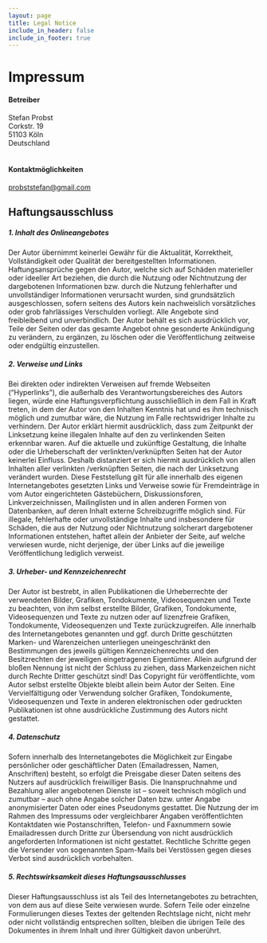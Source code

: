 ```yaml
---
layout: page
title: Legal Notice
include_in_header: false
include_in_footer: true
---
```


# Impressum

#### Betreiber

Stefan Probst<br />
Corkstr. 19<br />
51103 Köln<br />
Deutschland<br /><br />

#### Kontaktmöglichkeiten

probststefan@gmail.com<br />

## Haftungsausschluss

##### 1. Inhalt des Onlineangebotes

Der Autor übernimmt keinerlei Gewähr für die Aktualität, Korrektheit, Vollständigkeit oder Qualität der
bereitgestellten Informationen. Haftungsansprüche gegen den Autor, welche sich auf Schäden materieller oder ideeller
Art beziehen, die durch die Nutzung oder Nichtnutzung der dargebotenen Informationen bzw. durch die Nutzung
fehlerhafter und unvollständiger Informationen verursacht wurden, sind grundsätzlich ausgeschlossen, sofern seitens des
Autors kein nachweislich vorsätzliches oder grob fahrlässiges Verschulden vorliegt. Alle Angebote sind freibleibend und
unverbindlich. Der Autor behält es sich ausdrücklich vor, Teile der Seiten oder das gesamte Angebot ohne gesonderte
Ankündigung zu verändern, zu ergänzen, zu löschen oder die Veröffentlichung zeitweise oder endgültig einzustellen.

##### 2. Verweise und Links

Bei direkten oder indirekten Verweisen auf fremde Webseiten (“Hyperlinks”), die außerhalb des Verantwortungsbereiches
des Autors liegen, würde eine Haftungsverpflichtung ausschließlich in dem Fall in Kraft treten, in dem der Autor von
den Inhalten Kenntnis hat und es ihm technisch möglich und zumutbar wäre, die Nutzung im Falle rechtswidriger Inhalte
zu verhindern. Der Autor erklärt hiermit ausdrücklich, dass zum Zeitpunkt der Linksetzung keine illegalen Inhalte auf
den zu verlinkenden Seiten erkennbar waren. Auf die aktuelle und zukünftige Gestaltung, die Inhalte oder die
Urheberschaft der verlinkten/verknüpften Seiten hat der Autor keinerlei Einfluss. Deshalb distanziert er sich hiermit
ausdrücklich von allen Inhalten aller verlinkten /verknüpften Seiten, die nach der Linksetzung verändert wurden. Diese
Feststellung gilt für alle innerhalb des eigenen Internetangebotes gesetzten Links und Verweise sowie für Fremdeinträge
in vom Autor eingerichteten Gästebüchern, Diskussionsforen, Linkverzeichnissen, Mailinglisten und in allen anderen
Formen von Datenbanken, auf deren Inhalt externe Schreibzugriffe möglich sind. Für illegale, fehlerhafte oder
unvollständige Inhalte und insbesondere für Schäden, die aus der Nutzung oder Nichtnutzung solcherart dargebotener
Informationen entstehen, haftet allein der Anbieter der Seite, auf welche verwiesen wurde, nicht derjenige, der über
Links auf die jeweilige Veröffentlichung lediglich verweist.

##### 3. Urheber- und Kennzeichenrecht

Der Autor ist bestrebt, in allen Publikationen die Urheberrechte der verwendeten Bilder, Grafiken, Tondokumente,
Videosequenzen und Texte zu beachten, von ihm selbst erstellte Bilder, Grafiken, Tondokumente, Videosequenzen und Texte
zu nutzen oder auf lizenzfreie Grafiken, Tondokumente, Videosequenzen und Texte zurückzugreifen. Alle innerhalb des
Internetangebotes genannten und ggf. durch Dritte geschützten Marken- und Warenzeichen unterliegen uneingeschränkt den
Bestimmungen des jeweils gültigen Kennzeichenrechts und den Besitzrechten der jeweiligen eingetragenen Eigentümer.
Allein aufgrund der bloßen Nennung ist nicht der Schluss zu ziehen, dass Markenzeichen nicht durch Rechte Dritter
geschützt sind! Das Copyright für veröffentlichte, vom Autor selbst erstellte Objekte bleibt allein beim Autor der
Seiten. Eine Vervielfältigung oder Verwendung solcher Grafiken, Tondokumente, Videosequenzen und Texte in anderen
elektronischen oder gedruckten Publikationen ist ohne ausdrückliche Zustimmung des Autors nicht gestattet.

##### 4. Datenschutz

Sofern innerhalb des Internetangebotes die Möglichkeit zur Eingabe persönlicher oder geschäftlicher Daten
(Emailadressen, Namen, Anschriften) besteht, so erfolgt die Preisgabe dieser Daten seitens des Nutzers auf ausdrücklich
freiwilliger Basis. Die Inanspruchnahme und Bezahlung aller angebotenen Dienste ist – soweit technisch möglich und
zumutbar – auch ohne Angabe solcher Daten bzw. unter Angabe anonymisierter Daten oder eines Pseudonyms gestattet. Die
Nutzung der im Rahmen des Impressums oder vergleichbarer Angaben veröffentlichten Kontaktdaten wie Postanschriften,
Telefon- und Faxnummern sowie Emailadressen durch Dritte zur Übersendung von nicht ausdrücklich angeforderten
Informationen ist nicht gestattet. Rechtliche Schritte gegen die Versender von sogenannten Spam-Mails bei Verstössen
gegen dieses Verbot sind ausdrücklich vorbehalten.

##### 5. Rechtswirksamkeit dieses Haftungsausschlusses

Dieser Haftungsausschluss ist als Teil des Internetangebotes zu betrachten, von dem aus auf diese Seite verwiesen
wurde. Sofern Teile oder einzelne Formulierungen dieses Textes der geltenden Rechtslage nicht, nicht mehr oder nicht
vollständig entsprechen sollten, bleiben die übrigen Teile des Dokumentes in ihrem Inhalt und ihrer Gültigkeit davon
unberührt.
